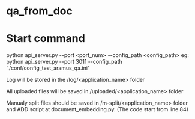 # qa_from_doc

# Start command
python api_server.py --port <port_num> --config_path <config_path> 
eg: python api_server.py --port 3011 --config_path './conf/config_test_aramus_qa.ini'

Log will be stored in the /log/<application_name> folder

All uploaded files will be saved in /uploaded/<application_name> folder

Manualy split files should be saved in /m-split/<application_name> folder and ADD script at document_embedding.py. (The code start from line 84) 

